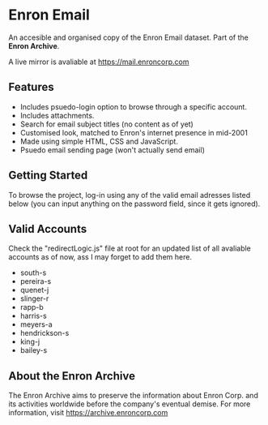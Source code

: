 
# Enron Email

An accesible and organised copy of the Enron Email dataset. Part of the **Enron Archive**.

A live mirror is avaliable at https://mail.enroncorp.com

## Features

- Includes psuedo-login option to browse through a specific account.
- Includes attachments.
- Search for email subject titles (no content as of yet)
- Customised look, matched to Enron's internet presence in mid-2001
- Made using simple HTML, CSS and JavaScript.
- Psuedo email sending page (won't actually send email)

## Getting Started

To browse the project, log-in using any of the valid email adresses listed below (you can input anything on the password field, since it gets ignored).

## Valid Accounts

Check the "redirectLogic.js" file at root for an updated list of all avaliable accounts as of now, ass I may forget to add them here. 

- south-s
- pereira-s 
- quenet-j 
- slinger-r 
- rapp-b 
- harris-s
- meyers-a
- hendrickson-s
- king-j
- bailey-s

## About the Enron Archive

The Enron Archive aims to preserve the information about Enron Corp. and its activities worldwide before the company's eventual demise. For more information, visit https://archive.enroncorp.com